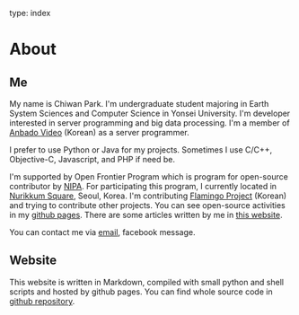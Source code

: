 type: index

# About

## Me

My name is Chiwan Park. I'm undergraduate student majoring in Earth System Sciences and Computer Science in Yonsei
University. I'm developer interested in server programming and big data processing. I'm a member of
[Anbado Video](http://anbado.com) (Korean) as a server programmer.

I prefer to use Python or Java for my projects. Sometimes I use C/C++, Objective-C, Javascript, and PHP if need be.

I'm supported by Open Frontier Program which is program for open-source contributor by [NIPA](http://nipa.kr). For
participating this program, I currently located in [Nurikkum Square](http://www.nipa.kr/nuri/itComplex.it), Seoul,
Korea. I'm contributing [Flamingo Project](http://wiki.opencloudengine.org/display/IN/Flamingo) (Korean) and trying to
contribute other projects. You can see open-source activities in my [github pages](https://github.com/chiwanpark). There
are some articles written by me in [this website](/articles/).

You can contact me via [email](http://www.google.com/recaptcha/mailhide/d?k\07501Hyzp_YFzysc70qsTOiq_YQ\75\75\46c\75RrEeehlsm3nB3TgN4aIF-Jbu-a2cGhgjzK2bxqdao2E\075),
facebook message.

## Website

This website is written in Markdown, compiled with small python and shell scripts and hosted by github pages. You can
find whole source code in [github repository](http://github.com/chiwanpark/chiwanpark.github.io).
